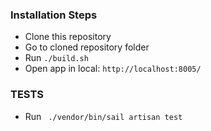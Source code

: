 ### Installation Steps

- Clone this repository
- Go to cloned repository folder
- Run `./build.sh`
- Open app in local: `http://localhost:8005/`

### TESTS

- Run ` ./vendor/bin/sail artisan test`
